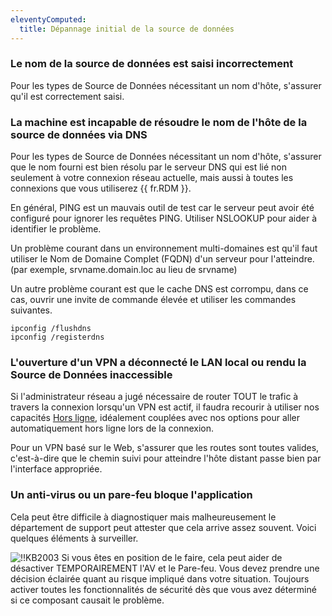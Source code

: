 ```yaml
---
eleventyComputed:
  title: Dépannage initial de la source de données
---
```

### Le nom de la source de données est saisi incorrectement
Pour les types de Source de Données nécessitant un nom d'hôte, s'assurer qu'il est correctement saisi.

### La machine est incapable de résoudre le nom de l'hôte de la source de données via DNS
Pour les types de Source de Données nécessitant un nom d'hôte, s'assurer que le nom fourni est bien résolu par le serveur DNS qui est lié non seulement à votre connexion réseau actuelle, mais aussi à toutes les connexions que vous utiliserez {{ fr.RDM }}.

En général, PING est un mauvais outil de test car le serveur peut avoir été configuré pour ignorer les requêtes PING. Utiliser NSLOOKUP pour aider à identifier le problème.

Un problème courant dans un environnement multi-domaines est qu'il faut utiliser le Nom de Domaine Complet (FQDN) d'un serveur pour l'atteindre. (par exemple, srvname.domain.loc au lieu de srvname)

Un autre problème courant est que le cache DNS est corrompu, dans ce cas, ouvrir une invite de commande élevée et utiliser les commandes suivantes.

```
ipconfig /flushdns
ipconfig /registerdns
```

### L'ouverture d'un VPN a déconnecté le LAN local ou rendu la Source de Données inaccessible
Si l'administrateur réseau a jugé nécessaire de router TOUT le trafic à travers la connexion lorsqu'un VPN est actif, il faudra recourir à utiliser nos capacités [Hors ligne](/rdm/windows/data-sources/offline-mode/), idéalement couplées avec nos options pour aller automatiquement hors ligne lors de la connexion.

Pour un VPN basé sur le Web, s'assurer que les routes sont toutes valides, c'est-à-dire que le chemin suivi pour atteindre l'hôte distant passe bien par l'interface appropriée.

### Un anti-virus ou un pare-feu bloque l'application
Cela peut être difficile à diagnostiquer mais malheureusement le département de support peut attester que cela arrive assez souvent. Voici quelques éléments à surveiller.

![!!KB2003](https://cdnweb.devolutions.net/docs/docs_en_kb_KB2003.png)
Si vous êtes en position de le faire, cela peut aider de désactiver TEMPORAIREMENT l'AV et le Pare-feu. Vous devez prendre une décision éclairée quant au risque impliqué dans votre situation. Toujours activer toutes les fonctionnalités de sécurité dès que vous avez déterminé si ce composant causait le problème.

